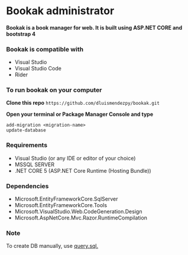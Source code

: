 # Bookak administrator

#### Bookak is a book manager for web. It is built using ASP.NET CORE and bootstrap 4

### Bookak is compatible with
- Visual Studio
- Visual Studio Code
- Rider

### To run bookak on your computer
**Clone this repo**
`https://github.com/dluismendezpy/bookak.git`

**Open your terminal or Package Manager Console and type**

    add-migration <migration-name>
    update-database

### Requirements
- Visual Studio (or any IDE or editor of your choice)
- MSSQL SERVER
- .NET CORE 5 (ASP.NET Core Runtime (Hosting Bundle))

### Dependencies 
- Microsoft.EntityFrameworkCore.SqlServer
- Microsoft.EntityFrameworkCore.Tools
- Microsoft.VisualStudio.Web.CodeGeneration.Design
- Microsoft.AspNetCore.Mvc.Razor.RuntimeCompilation

### Note
To create DB manually, use [query.sql.](https://github.com/dluismendezpy/bookak/blob/main/BooksAdministration/QueriesBox/query.sql)
